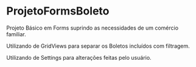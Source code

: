 # ProjetoFormsBoleto

Projeto Básico em Forms suprindo as necessidades de um comércio familiar.

Utilizando de GridViews para separar os Boletos incluídos com filtragem.

Utilizando de Settings para alterações feitas pelo usuário.
